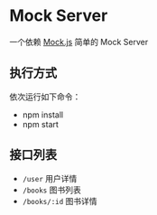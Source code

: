 # Mock Server

一个依赖 [Mock.js](http://mockjs.com/) 简单的 Mock Server

## 执行方式

依次运行如下命令：
* npm install
* npm start

## 接口列表

* `/user`       用户详情
* `/books`      图书列表
* `/books/:id`  图书详情